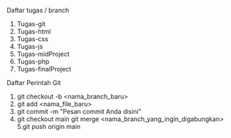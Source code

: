 Daftar tugas / branch
1. Tugas-git
2. Tugas-html
3. Tugas-css
4. Tugas-js
5. Tugas-midProject
6. Tugas-php
7. Tugas-finalProject

Daftar Perintah Git
1. git checkout -b <nama_branch_baru>
2. git add <nama_file_baru>
3. git commit -m "Pesan commit Anda disini"
4. git checkout main
git merge <nama_branch_yang_ingin_digabungkan>
5.git push origin main
